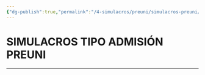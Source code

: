 ```yaml
---
{"dg-publish":true,"permalink":"/4-simulacros/preuni/simulacros-preuni/","tags":["Práctica","UNI"]}
---
```


# SIMULACROS TIPO ADMISIÓN PREUNI
---

